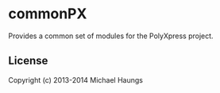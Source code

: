 commonPX
=========

Provides a common set of modules for the PolyXpress project.

License
-------
Copyright (c) 2013-2014 Michael Haungs <mhaungs at calpoly.edu>

